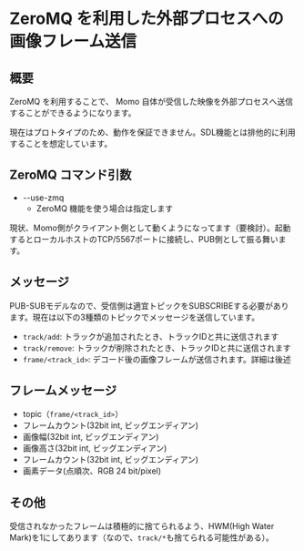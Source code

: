# ZeroMQ を利用した外部プロセスへの画像フレーム送信

## 概要

ZeroMQ を利用することで、 Momo 自体が受信した映像を外部プロセスへ送信することができるようになります。

現在はプロトタイプのため、動作を保証できません。SDL機能とは排他的に利用することを想定しています。

## ZeroMQ コマンド引数

- --use-zmq
    - ZeroMQ 機能を使う場合は指定します

現状、Momo側がクライアント側として動くようになってます（要検討）。起動するとローカルホストのTCP/5567ポートに接続し、PUB側として振る舞います。

## メッセージ

PUB-SUBモデルなので、受信側は適宜トピックをSUBSCRIBEする必要があります。現在は以下の3種類のトピックでメッセージを送信しています。

- `track/add`: トラックが追加されたとき、トラックIDと共に送信されます
- `track/remove`: トラックが削除されたとき、トラックIDと共に送信されます
- `frame/<track_id>`: デコード後の画像フレームが送信されます。詳細は後述

## フレームメッセージ

- topic（`frame/<track_id>`）
- フレームカウント(32bit int, ビッグエンディアン)
- 画像幅(32bit int, ビッグエンディアン)
- 画像高さ(32bit int, ビッグエンディアン)
- フレームカウント(32bit int, ビッグエンディアン)
- 画素データ(点順次、RGB 24 bit/pixel)

## その他

受信されなかったフレームは積極的に捨てられるよう、HWM(High Water Mark)を1にしてあります（なので、`track/*`も捨てられる可能性がある）。

